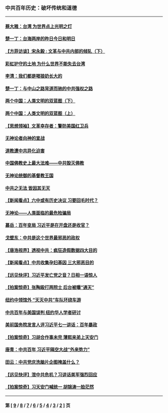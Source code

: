 ### 中共百年历史：破坏传统和道德
---
#### [蔡大雅：台湾 为世界点上光明之灯](../../pages/nf1176114/n13531530.md?04030430) 
#### [楚一丁：台海两岸的昨日今日和明日](../../pages/nf1176114/n13531468.md?04030430) 
#### [【方菲访谈】宋永毅 : 文革与中共内部的倾轧（下）](../../pages/nf1176114/n13486836.md?04030430) 
#### [彩虹护守的土地 为什么世界不能失去台湾](../../pages/nf1176114/n13476849.md?04030430) 
#### [李清：我们都是喝狼奶长大的](../../pages/nf1176114/n13471478.md?04030430) 
#### [楚一丁：与中山之路背道而驰的中共强权之路](../../pages/nf1176114/n13437270.md?04030430) 
#### [两个中国：人类文明的双蓝图（下）](../../pages/nf1176114/n13423132.md?04030430) 
#### [两个中国：人类文明的双蓝图（上）](../../pages/nf1176114/n13422687.md?04030430) 
#### [【思想领袖】文革幸存者：警防美国红卫兵](../../pages/nf1176114/n13339289.md?04030430) 
#### [无神论者向神的宣战](../../pages/nf1176114/n13281535.md?04030430) 
#### [道教遭中共异化迫害](../../pages/nf1176114/n13281463.md?04030430) 
#### [中国佛教史上最大法难——中共毁灭佛教](../../pages/nf1176114/n13281397.md?04030430) 
#### [无神论统御的基督教王国](../../pages/nf1176114/n13281280.md?04030430) 
#### [中共之无法 皆因其无天](../../pages/nf1176114/n13281088.md?04030430) 
#### [【新闻看点】六中或有历史决议 习要回毛时代？](../../pages/nf1176114/n13222895.md?04030430) 
#### [无神论——人类面临的最危险骗局](../../pages/nf1176114/n13196137.md?04030430) 
#### [慕岳：百年变局 习近平是在开盘还是收官？](../../pages/nf1176114/n13206516.md?04030430) 
#### [戈壁东：中共是这个世界最邪恶的政权](../../pages/nf1176114/n13085641.md?04030430) 
#### [【唐浩视界】透视中共：疯狂造假数据四大目的](../../pages/nf1176114/n13080590.md?04030430) 
#### [【新闻看点】中共收集孕妇基因 三大邪恶目的](../../pages/nf1176114/n13077182.md?04030430) 
#### [【远见快评】习近平发亡党之音？日相一语惊人](../../pages/nf1176114/n13074809.md?04030430) 
#### [【拍案惊奇】张陶殴打两院士 后台被曝“通天”](../../pages/nf1176114/n13070496.md?04030430) 
#### [纽约中领馆外 “天灭中共”车队环绕车游](../../pages/nf1176114/n13070693.md?04030430) 
#### [中共百年与美国误判 纽约华人学者研讨](../../pages/nf1176114/n13067969.md?04030430) 
#### [美前国务院发言人评习近平七一讲话：百年暴政](../../pages/nf1176114/n13066986.md?04030430) 
#### [【拍案惊奇】习胡合作事未完 薄熙来弟上天安门](../../pages/nf1176114/n13065867.md?04030430) 
#### [唐青：中共百年 习近平隔空大战“外来势力”](../../pages/nf1176114/n13065976.md?04030430) 
#### [田云：中共党庆洗脑片企图掩盖什么？](../../pages/nf1176114/n13064395.md?04030430) 
#### [【远见快评】泄中共危机？习讲话美军强烈回应](../../pages/nf1176114/n13064269.md?04030430) 
#### [【拍案惊奇】习天安门喊统一 胡锦涛一脸茫然](../../pages/nf1176114/n13063233.md?04030430) 

---
#### 第 [ [9](./9.md?04030430) / [8](./8.md?04030430) / [7](./7.md?04030430) / [6](./6.md?04030430) / [5](./5.md?04030430) / [4](./4.md?04030430) / [3](./3.md?04030430) / [2](./2.md?04030430) ] 页
